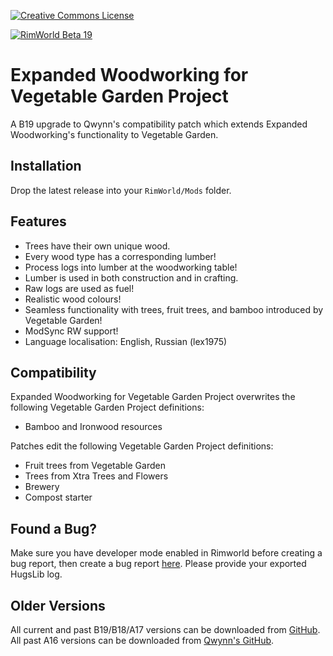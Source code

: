 [![Creative Commons License](https://i.creativecommons.org/l/by-nc-sa/4.0/80x15.png)](https://creativecommons.org/licenses/by-nc-sa/4.0/)

[![RimWorld Beta 19](https://img.shields.io/badge/RimWorld-Beta_19-brightgreen.svg)](http://rimworldgame.com/)

# Expanded Woodworking for Vegetable Garden Project
A B19 upgrade to Qwynn's compatibility patch which extends Expanded Woodworking's functionality to Vegetable Garden.

## Installation
Drop the latest release into your `RimWorld/Mods` folder.

## Features
- Trees have their own unique wood.
- Every wood type has a corresponding lumber!
- Process logs into lumber at the woodworking table!
- Lumber is used in both construction and in crafting.
- Raw logs are used as fuel!
- Realistic wood colours!
- Seamless functionality with trees, fruit trees, and bamboo introduced by Vegetable Garden!
- ModSync RW support!
- Language localisation: English, Russian (lex1975)

## Compatibility
Expanded Woodworking for Vegetable Garden Project overwrites the following Vegetable Garden Project definitions:
 
- Bamboo and Ironwood resources

Patches edit the following Vegetable Garden Project definitions:

- Fruit trees from Vegetable Garden
- Trees from Xtra Trees and Flowers
- Brewery
- Compost starter

## Found a Bug?
Make sure you have developer mode enabled in Rimworld before creating a bug report, then create a bug report [here](https://github.com/Adventurer13/ExpandedWoodworkingVGP/issues). Please provide your exported HugsLib log.

## Older Versions
All current and past B19/B18/A17 versions can be downloaded from [GitHub](https://github.com/Adventurer13/ExpandedWoodworkingVGP/releases).
All past A16 versions can be downloaded from [Qwynn's GitHub](https://github.com/Qwynn/ExpandedWoodworkingVG/releases).